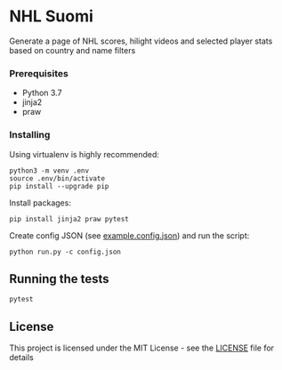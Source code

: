 # NHL Suomi

Generate a page of NHL scores, hilight videos and selected player stats based on country and name filters

### Prerequisites

* Python 3.7
* jinja2
* praw

### Installing

Using virtualenv is highly recommended:

```
python3 -m venv .env
source .env/bin/activate
pip install --upgrade pip
```

Install packages:

```
pip install jinja2 praw pytest
```

Create config JSON (see [example.config.json](example.config.json)) and run the script:

```
python run.py -c config.json
```

## Running the tests

```
pytest
```

## License

This project is licensed under the MIT License - see the [LICENSE](LICENSE) file for details
